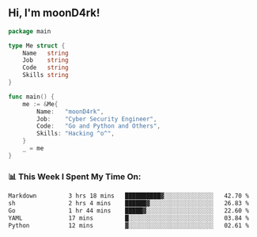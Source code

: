 <h2> Hi, I'm moonD4rk!</h2>

```go
package main

type Me struct {
	Name   string
	Job    string
	Code   string
	Skills string
}

func main() {
	me := &Me{
		Name:   "moonD4rk",
		Job:    "Cyber Security Engineer",
		Code:   "Go and Python and Others",
		Skills: "Hacking ^o^",
	}
	_ = me
}
```

<h3>📊 This Week I Spent My Time On:</h3>
<!-- <img align='right' src="https://github-readme-stats.vercel.app/api?username=moond4rk&show_icons=true&theme=radical", width="300" height="150"> -->

<!--START_SECTION:waka-->

```txt
Markdown         3 hrs 18 mins   ██████████▓░░░░░░░░░░░░░░   42.70 %
sh               2 hrs 4 mins    ██████▓░░░░░░░░░░░░░░░░░░   26.83 %
Go               1 hr 44 mins    █████▓░░░░░░░░░░░░░░░░░░░   22.60 %
YAML             17 mins         █░░░░░░░░░░░░░░░░░░░░░░░░   03.84 %
Python           12 mins         ▓░░░░░░░░░░░░░░░░░░░░░░░░   02.61 %
```

<!--END_SECTION:waka-->

